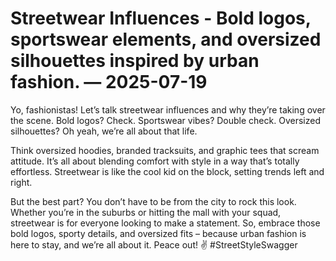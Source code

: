 # Streetwear Influences - Bold logos, sportswear elements, and oversized silhouettes inspired by urban fashion. — 2025-07-19

Yo, fashionistas! Let’s talk streetwear influences and why they’re taking over the scene. Bold logos? Check. Sportswear vibes? Double check. Oversized silhouettes? Oh yeah, we’re all about that life.

Think oversized hoodies, branded tracksuits, and graphic tees that scream attitude. It’s all about blending comfort with style in a way that’s totally effortless. Streetwear is like the cool kid on the block, setting trends left and right.

But the best part? You don’t have to be from the city to rock this look. Whether you’re in the suburbs or hitting the mall with your squad, streetwear is for everyone looking to make a statement. So, embrace those bold logos, sporty details, and oversized fits – because urban fashion is here to stay, and we’re all about it. Peace out! ✌️ #StreetStyleSwagger